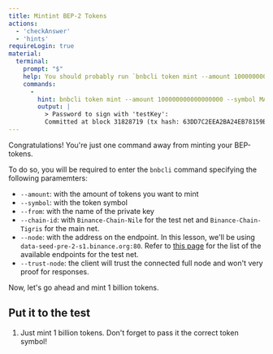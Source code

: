 ```yaml
---
title: Mintint BEP-2 Tokens
actions:
  - 'checkAnswer'
  - 'hints'
requireLogin: true
material:
  terminal:
    prompt: "$"
    help: You should probably run `bnbcli token mint --amount 100000000000000000 --symbol MAT-16 --from testKey --chain-id=Binance-Chain-Nile --node=data-seed-pre-2-s1.binance.org:80 --trust-node`.
    commands:
      - 
        hint: bnbcli token mint --amount 100000000000000000 --symbol MAT-16 --from testKey --chain-id=Binance-Chain-Nile --node=data-seed-pre-2-s1.binance.org:80 --trust-node
        output: |
          > Password to sign with 'testKey':
          Committed at block 31828719 (tx hash: 63DD7C2EEA2BA24EB78159B0BBBA6DFCEF7471EAD09E396F125BFCFCFA206893, response: {Code:0 Data:[50 48 48 48 48 48 48 48 48 48 48 48 48 48 48 48 48 48] Log:Msg 0: Info: GasWanted:0 GasUsed:0 Tags:[{Key:[97 99 116 105 111 110] Value:[109 105 110 116 77 115 103] XXX_NoUnkeyedLiteral:{} XXX_unrecognized:[] XXX_sizecache:0}] Codespace: XXX_NoUnkeyedLiteral:{} XXX_unrecognized:[] XXX_sizecache:0})
---
```


Congratulations! You're just one command away from minting your BEP-tokens.

To do so, you will be required to enter the `bnbcli` command specifying the following paramemters:

* `--amount`: with the amount of tokens you want to mint
* `--symbol`: with the token symbol
* `--from`: with the name of the private key
* `--chain-id`:  with `Binance-Chain-Nile` for the test net and `Binance-Chain-Tigris` for the main net.
* `--node`: with the address on the endpoint. In this lesson, we'll be using `data-seed-pre-2-s1.binance.org:80`. Refer to <a href="https://testnet-dex.binance.org/api/v1/peers" target=”_blank”> this page</a> for the list of the available endpoints for the test net.
* `--trust-node`: the client will trust the connected full node and won't very proof for responses.


Now, let's go ahead and mint 1 billion tokens.

## Put it to the test

1. Just mint 1 billion tokens. Don't forget to pass it the correct token symbol!
